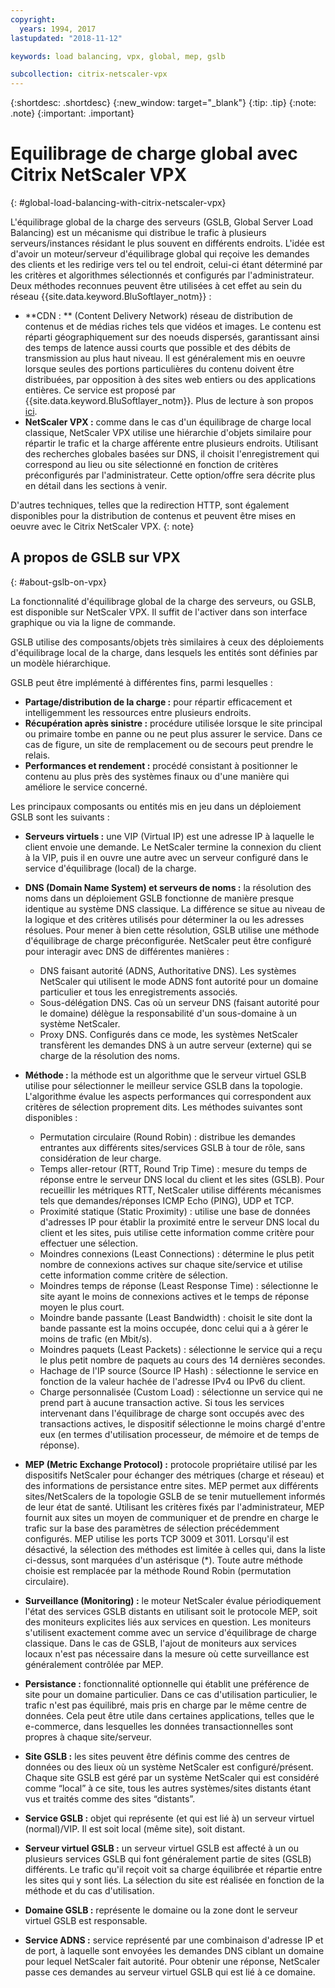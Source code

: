 ```yaml
---
copyright:
  years: 1994, 2017
lastupdated: "2018-11-12"

keywords: load balancing, vpx, global, mep, gslb

subcollection: citrix-netscaler-vpx
---
```


{:shortdesc: .shortdesc}
{:new_window: target="_blank"}
{:tip: .tip}
{:note: .note}
{:important: .important}

# Equilibrage de charge global avec Citrix NetScaler VPX
{: #global-load-balancing-with-citrix-netscaler-vpx}

L'équilibrage global de la charge des serveurs (GSLB, Global Server Load Balancing) est un mécanisme qui distribue le trafic à plusieurs serveurs/instances résidant le plus souvent en différents endroits. L'idée est d'avoir un moteur/serveur d'équilibrage global qui reçoive les demandes des clients et les redirige vers tel ou tel endroit, celui-ci étant déterminé par les critères et algorithmes sélectionnés et configurés par l'administrateur. Deux méthodes reconnues peuvent être utilisées à cet effet au sein du réseau {{site.data.keyword.BluSoftlayer_notm}} :

* **CDN : ** (Content Delivery Network) réseau de distribution de contenus et de médias riches tels que vidéos et images. Le contenu est réparti géographiquement sur des noeuds dispersés, garantissant ainsi des temps de latence aussi courts que possible et des débits de transmission au plus haut niveau. Il est généralement mis en oeuvre lorsque seules des portions particulières du contenu doivent être distribuées, par opposition à des sites web entiers ou des applications entières. Ce service est proposé par {{site.data.keyword.BluSoftlayer_notm}}. Plus de lecture à son propos [ici](/docs/infrastructure/CDN?topic=CDN-getting-started).
* **NetScaler VPX :** comme dans le cas d'un équilibrage de charge local classique, NetScaler VPX utilise une hiérarchie d'objets similaire pour répartir le trafic et la charge afférente entre plusieurs endroits. Utilisant des recherches globales basées sur DNS, il choisit l'enregistrement qui correspond au lieu ou site sélectionné en fonction de critères préconfigurés par l'administrateur. Cette option/offre sera décrite plus en détail dans les sections à venir.

D'autres techniques, telles que la redirection HTTP, sont également disponibles pour la distribution de contenus et peuvent être mises en oeuvre avec le Citrix NetScaler VPX.
{: note}

## A propos de GSLB sur VPX
{: #about-gslb-on-vpx}

La fonctionnalité d'équilibrage global de la charge des serveurs, ou GSLB, est disponible sur NetScaler VPX. Il suffit de l'activer dans son interface graphique ou via la ligne de commande.

GSLB utilise des composants/objets très similaires à ceux des déploiements d'équilibrage local de la charge, dans lesquels les entités sont définies par un modèle hiérarchique.

GSLB peut être implémenté à différentes fins, parmi lesquelles :

* **Partage/distribution de la charge :** pour répartir efficacement et intelligemment les ressources entre plusieurs endroits.
* **Récupération après sinistre :** procédure utilisée lorsque le site principal ou primaire tombe en panne ou ne peut plus assurer le service. Dans ce cas de figure, un site de remplacement ou de secours peut prendre le relais.
* **Performances et rendement :** procédé consistant à positionner le contenu au plus près des systèmes finaux ou d'une manière qui améliore le service concerné.

Les principaux composants ou entités mis en jeu dans un déploiement GSLB sont les suivants :

* **Serveurs virtuels :** une VIP (Virtual IP) est une adresse IP à laquelle le client envoie une demande. Le NetScaler termine la connexion du client à la VIP, puis il en ouvre une autre avec un serveur configuré dans le service d'équilibrage (local) de la charge.
* **DNS (Domain Name System) et serveurs de noms :** la résolution des noms dans un déploiement GSLB fonctionne de manière presque identique au système DNS classique. La différence se situe au niveau de la logique et des critères utilisés pour déterminer la ou les adresses résolues. Pour mener à bien cette résolution, GSLB utilise une méthode d'équilibrage de charge préconfigurée. NetScaler peut être configuré pour interagir avec DNS de différentes manières :
	* DNS faisant autorité (ADNS, Authoritative DNS). Les systèmes NetScaler qui utilisent le mode ADNS font autorité pour un domaine particulier et tous les enregistrements associés.
	* Sous-délégation DNS. Cas où un serveur DNS (faisant autorité pour le domaine) délègue la responsabilité d'un sous-domaine à un système NetScaler.
	* Proxy DNS. Configurés dans ce mode, les systèmes NetScaler transfèrent les demandes DNS à un autre serveur (externe) qui se charge de la résolution des noms.
* **Méthode :** la méthode est un algorithme que le serveur virtuel GSLB utilise pour sélectionner le meilleur service GSLB dans la topologie. L'algorithme évalue les aspects performances qui correspondent aux critères de sélection proprement dits. Les méthodes suivantes sont disponibles :
  * Permutation circulaire (Round Robin) : distribue les demandes entrantes aux différents sites/services GSLB à tour de rôle, sans considération de leur charge.
  * Temps aller-retour (RTT, Round Trip Time) : mesure du temps de réponse entre le serveur DNS local du client et les sites (GSLB). Pour recueillir les métriques RTT, NetScaler utilise différents mécanismes tels que demandes/réponses ICMP Echo (PING), UDP et TCP.
  * Proximité statique (Static Proximity) : utilise une base de données d'adresses IP pour établir la proximité entre le serveur DNS local du client et les sites, puis utilise cette information comme critère pour effectuer une sélection.
  * Moindres connexions (Least Connections) : détermine le plus petit nombre de connexions actives sur chaque site/service et utilise cette information comme critère de sélection.
  * Moindres temps de réponse (Least Response Time) : sélectionne le site ayant le moins de connexions actives et le temps de réponse moyen le plus court.
  * Moindre bande passante (Least Bandwidth) : choisit le site dont la bande passante est la moins occupée, donc celui qui a à gérer le moins de trafic (en Mbit/s).
  * Moindres paquets (Least Packets) : sélectionne le service qui a reçu le plus petit nombre de paquets au cours des 14 dernières secondes.
  * Hachage de l'IP source (Source IP Hash) : sélectionne le service en fonction de la valeur hachée de l'adresse IPv4 ou IPv6 du client.
  * Charge personnalisée (Custom Load) : sélectionne un service qui ne prend part à aucune transaction active. Si tous les services intervenant dans l'équilibrage de charge sont occupés avec des transactions actives, le dispositif sélectionne le moins chargé d'entre eux (en termes d'utilisation processeur, de mémoire et de temps de réponse).

* **MEP (Metric Exchange Protocol) :** protocole propriétaire utilisé par les dispositifs NetScaler pour échanger des métriques (charge et réseau) et des informations de persistance entre sites. MEP permet aux différents sites/NetScalers de la topologie GSLB de se tenir mutuellement informés de leur état de santé. Utilisant les critères fixés par l'administrateur, MEP fournit aux sites un moyen de communiquer et de prendre en charge le trafic sur la base des paramètres de sélection précédemment configurés. MEP utilise les ports TCP 3009 et 3011. Lorsqu'il est désactivé, la sélection des méthodes est limitée à celles qui, dans la liste ci-dessus, sont marquées d'un astérisque (*). Toute autre méthode choisie est remplacée par la méthode Round Robin (permutation circulaire).
* **Surveillance (Monitoring) :** le moteur NetScaler évalue périodiquement l'état des services GSLB distants en utilisant soit le protocole MEP, soit des moniteurs explicites liés aux services en question. Les moniteurs s'utilisent exactement comme avec un service d'équilibrage de charge classique. Dans le cas de GSLB, l'ajout de moniteurs aux services locaux n'est pas nécessaire dans la mesure où cette surveillance est généralement contrôlée par MEP.
* **Persistance :** fonctionnalité optionnelle qui établit une préférence de site pour un domaine particulier. Dans ce cas d'utilisation particulier, le trafic n'est pas équilibré, mais pris en charge par le même centre de données. Cela peut être utile dans certaines applications, telles que le e-commerce, dans lesquelles les données transactionnelles sont propres à chaque site/serveur.
* **Site GSLB :** les sites peuvent être définis comme des centres de données ou des lieux où un système NetScaler est configuré/présent. Chaque site GSLB est géré par un système NetScaler qui est considéré comme “local” à ce site, tous les autres systèmes/sites distants étant vus et traités comme des sites “distants”.
* **Service GSLB :** objet qui représente (et qui est lié à) un serveur virtuel (normal)/VIP. Il est soit local (même site), soit distant.
* **Serveur virtuel GSLB :** un serveur virtuel GSLB est affecté à un ou plusieurs services GSLB qui font généralement partie de sites (GSLB) différents. Le trafic qu'il reçoit voit sa charge équilibrée et répartie entre les sites qui y sont liés. La sélection du site est réalisée en fonction de la méthode et du cas d'utilisation.
* **Domaine GSLB :** représente le domaine ou la zone dont le serveur virtuel GSLB est responsable.
* **Service ADNS :** service représenté par une combinaison d'adresse IP et de port, à laquelle sont envoyées les demandes DNS ciblant un domaine pour lequel NetScaler fait autorité. Pour obtenir une réponse, NetScaler passe ces demandes au serveur virtuel GSLB qui est lié à ce domaine.
